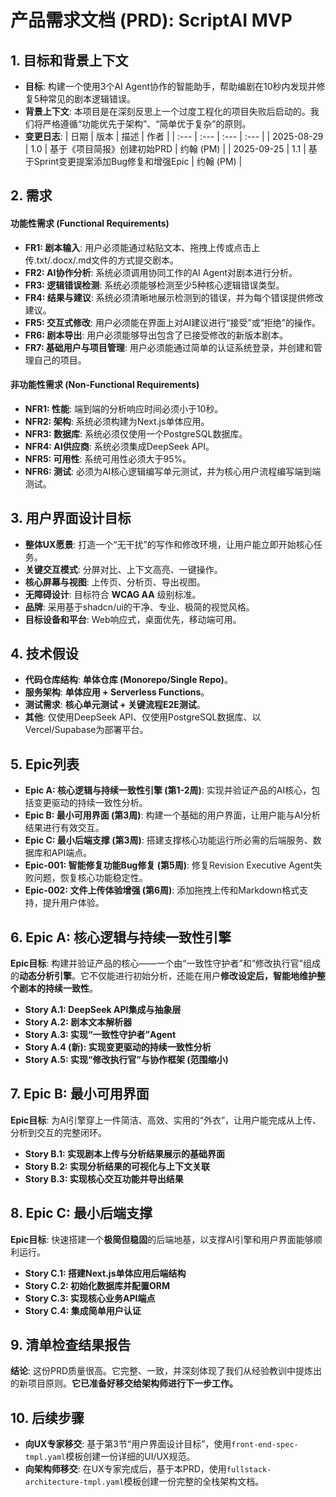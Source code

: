 # 产品需求文档 (PRD): ScriptAI MVP

## 1. 目标和背景上下文
* **目标**: 构建一个使用3个AI Agent协作的智能助手，帮助编剧在10秒内发现并修复5种常见的剧本逻辑错误。
* **背景上下文**: 本项目是在深刻反思上一个过度工程化的项目失败后启动的。我们将严格遵循“功能优先于架构”、“简单优于复杂”的原则。
* **变更日志**:
| 日期 | 版本 | 描述 | 作者 |
| :--- | :--- | :--- | :--- |
| 2025-08-29 | 1.0 | 基于《项目简报》创建初始PRD | 约翰 (PM) |
| 2025-09-25 | 1.1 | 基于Sprint变更提案添加Bug修复和增强Epic | 约翰 (PM) |

## 2. 需求
#### **功能性需求 (Functional Requirements)**
* **FR1: 剧本输入**: 用户必须能通过粘贴文本、拖拽上传或点击上传.txt/.docx/.md文件的方式提交剧本。
* **FR2: AI协作分析**: 系统必须调用协同工作的AI Agent对剧本进行分析。
* **FR3: 逻辑错误检测**: 系统必须能够检测至少5种核心逻辑错误类型。
* **FR4: 结果与建议**: 系统必须清晰地展示检测到的错误，并为每个错误提供修改建议。
* **FR5: 交互式修改**: 用户必须能在界面上对AI建议进行“接受”或“拒绝”的操作。
* **FR6: 剧本导出**: 用户必须能够导出包含了已接受修改的新版本剧本。
* **FR7: 基础用户与项目管理**: 用户必须能通过简单的认证系统登录，并创建和管理自己的项目。

#### **非功能性需求 (Non-Functional Requirements)**
* **NFR1: 性能**: 端到端的分析响应时间必须小于10秒。
* **NFR2: 架构**: 系统必须构建为Next.js单体应用。
* **NFR3: 数据库**: 系统必须仅使用一个PostgreSQL数据库。
* **NFR4: AI供应商**: 系统必须集成DeepSeek API。
* **NFR5: 可用性**: 系统可用性必须大于95%。
* **NFR6: 测试**: 必须为AI核心逻辑编写单元测试，并为核心用户流程编写端到端测试。

## 3. 用户界面设计目标
* **整体UX愿景**: 打造一个“无干扰”的写作和修改环境，让用户能立即开始核心任务。
* **关键交互模式**: 分屏对比、上下文高亮、一键操作。
* **核心屏幕与视图**: 上传页、分析页、导出视图。
* **无障碍设计**: 目标符合 **WCAG AA** 级别标准。
* **品牌**: 采用基于shadcn/ui的干净、专业、极简的视觉风格。
* **目标设备和平台**: Web响应式，桌面优先，移动端可用。

## 4. 技术假设
* **代码仓库结构**: **单体仓库 (Monorepo/Single Repo)**。
* **服务架构**: **单体应用 + Serverless Functions**。
* **测试需求**: **核心单元测试 + 关键流程E2E测试**。
* **其他**: 仅使用DeepSeek API、仅使用PostgreSQL数据库、以Vercel/Supabase为部署平台。

## 5. Epic列表
* **Epic A: 核心逻辑与持续一致性引擎 (第1-2周)**: 实现并验证产品的AI核心，包括变更驱动的持续一致性分析。
* **Epic B: 最小可用界面 (第3周)**: 构建一个基础的用户界面，让用户能与AI分析结果进行有效交互。
* **Epic C: 最小后端支撑 (第3周)**: 搭建支撑核心功能运行所必需的后端服务、数据库和API端点。
* **Epic-001: 智能修复功能Bug修复 (第5周)**: 修复Revision Executive Agent失败问题，恢复核心功能稳定性。
* **Epic-002: 文件上传体验增强 (第6周)**: 添加拖拽上传和Markdown格式支持，提升用户体验。

## 6. Epic A: 核心逻辑与持续一致性引擎
**Epic目标**: 构建并验证产品的核心——一个由“一致性守护者”和“修改执行官”组成的**动态分析引擎**。它不仅能进行初始分析，还能在用户**修改设定后，智能地维护整个剧本的持续一致性**。

* **Story A.1: DeepSeek API集成与抽象层**
* **Story A.2: 剧本文本解析器**
* **Story A.3: 实现“一致性守护者”Agent**
* **Story A.4 (新): 实现变更驱动的持续一致性分析**
* **Story A.5: 实现“修改执行官”与协作框架 (范围缩小)**

## 7. Epic B: 最小可用界面
**Epic目标**: 为AI引擎穿上一件简洁、高效、实用的“外衣”，让用户能完成从上传、分析到交互的完整闭环。

* **Story B.1: 实现剧本上传与分析结果展示的基础界面**
* **Story B.2: 实现分析结果的可视化与上下文关联**
* **Story B.3: 实现核心交互功能并导出结果**

## 8. Epic C: 最小后端支撑
**Epic目标**: 快速搭建一个**极简但稳固**的后端地基，以支撑AI引擎和用户界面能够顺利运行。

* **Story C.1: 搭建Next.js单体应用后端结构**
* **Story C.2: 初始化数据库并配置ORM**
* **Story C.3: 实现核心业务API端点**
* **Story C.4: 集成简单用户认证**

## 9. 清单检查结果报告
**结论**: 这份PRD质量很高。它完整、一致，并深刻体现了我们从经验教训中提炼出的新项目原则。**它已准备好移交给架构师进行下一步工作。**

## 10. 后续步骤
* **向UX专家移交**: 基于第3节“用户界面设计目标”，使用`front-end-spec-tmpl.yaml`模板创建一份详细的UI/UX规范。
* **向架构师移交**: 在UX专家完成后，基于本PRD，使用`fullstack-architecture-tmpl.yaml`模板创建一份完整的全栈架构文档。
